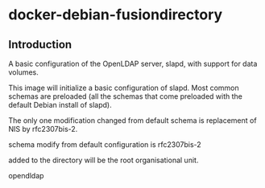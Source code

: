 # docker-debian-fusiondirectory

## Introduction

A basic configuration of the OpenLDAP server, slapd, with support for data
volumes.


This image will initialize a basic configuration of slapd. Most common schemas
are preloaded (all the schemas that come preloaded with the default Debian install of slapd).

The only one modification changed from default schema is replacement of NIS by rfc2307bis-2.



schema modify from default configuration is rfc2307bis-2

added to the directory will be
the root organisational unit.

 opendldap
